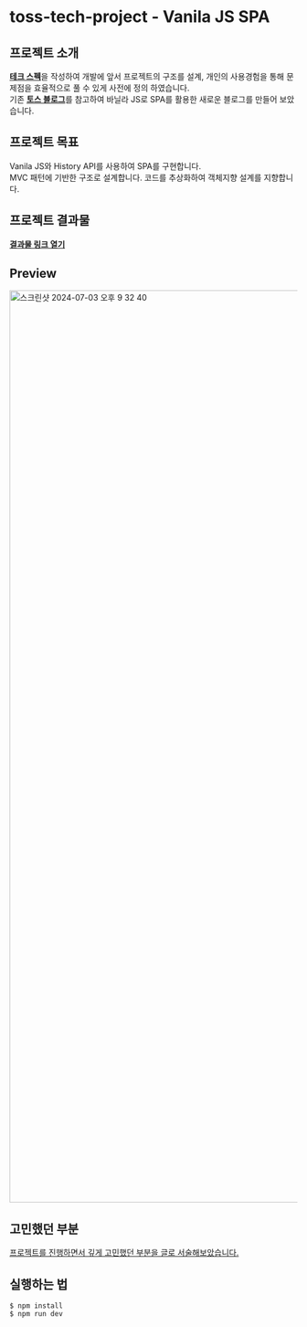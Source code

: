 # toss-tech-project - Vanila JS SPA 

## 프로젝트 소개
[__테크 스펙__](https://docs.google.com/document/d/1H7k3PkoSgHrAg0R0HiyizthjCOSdHxnkbbe0axPBJGc/edit#heading=h.wzh86fhtffj7)을 작성하여 개발에 앞서 프로젝트의 구조를 설계, 개인의 사용경험을 통해 문제점을 효율적으로 풀 수 있게 사전에 정의 하였습니다. <br/>
기존 [__토스 블로그__](https://toss.tech/)를 참고하여 바닐라 JS로 SPA를 활용한 새로운 블로그를 만들어 보았습니다.

## 프로젝트 목표
Vanila JS와 History API를 사용하여 SPA를 구현합니다. <br />
MVC 패턴에 기반한 구조로 설계합니다.
코드를 추상화하여 객체지향 설계를 지향합니다.

## 프로젝트 결과물
[__결과물 링크 열기__](https://toss-tech-project.vercel.app/) <br/>

## Preview
<img width="1597" alt="스크린샷 2024-07-03 오후 9 32 40" src="https://github.com/f-lab-edu/toss-tech-project/assets/98483125/4603ee52-1f7d-4c63-969b-12bdf24db2ce">



## 고민했던 부분
[프로젝트를 진행하면서 깊게 고민했던 부분을 글로 서술해보았습니다.](https://velog.io/@kungfuk11/%ED%94%84%EB%A0%88%EC%9E%84%EC%9B%8C%ED%81%AC-%EC%97%86%EC%9D%B4-Vanila-JS-%EB%A1%9C-SPA-%EA%B5%AC%ED%98%84%ED%95%98%EA%B8%B0)
## 실행하는 법

```
$ npm install
$ npm run dev
```
